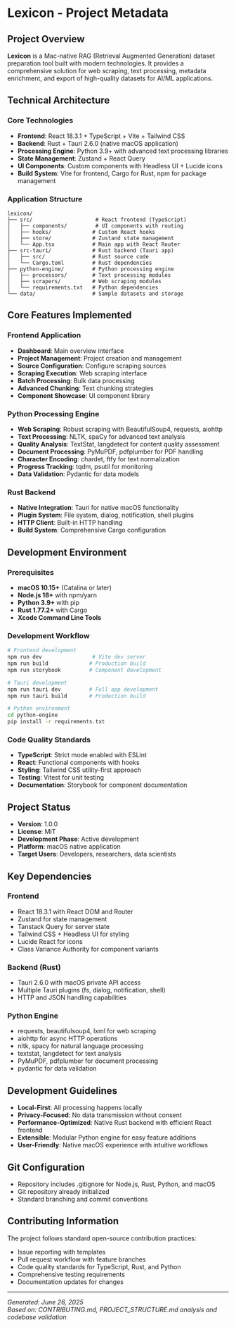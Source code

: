 # Lexicon - Project Metadata

## Project Overview
**Lexicon** is a Mac-native RAG (Retrieval Augmented Generation) dataset preparation tool built with modern technologies. It provides a comprehensive solution for web scraping, text processing, metadata enrichment, and export of high-quality datasets for AI/ML applications.

## Technical Architecture

### Core Technologies
- **Frontend**: React 18.3.1 + TypeScript + Vite + Tailwind CSS
- **Backend**: Rust + Tauri 2.6.0 (native macOS application)  
- **Processing Engine**: Python 3.9+ with advanced text processing libraries
- **State Management**: Zustand + React Query
- **UI Components**: Custom components with Headless UI + Lucide icons
- **Build System**: Vite for frontend, Cargo for Rust, npm for package management

### Application Structure
```
lexicon/
├── src/                    # React frontend (TypeScript)
│   ├── components/         # UI components with routing
│   ├── hooks/             # Custom React hooks  
│   ├── store/             # Zustand state management
│   └── App.tsx            # Main app with React Router
├── src-tauri/             # Rust backend (Tauri app)
│   ├── src/               # Rust source code
│   └── Cargo.toml         # Rust dependencies
├── python-engine/         # Python processing engine
│   ├── processors/        # Text processing modules
│   ├── scrapers/          # Web scraping modules
│   └── requirements.txt   # Python dependencies
└── data/                  # Sample datasets and storage
```

## Core Features Implemented

### Frontend Application
- **Dashboard**: Main overview interface
- **Project Management**: Project creation and management
- **Source Configuration**: Configure scraping sources  
- **Scraping Execution**: Web scraping interface
- **Batch Processing**: Bulk data processing
- **Advanced Chunking**: Text chunking strategies
- **Component Showcase**: UI component library

### Python Processing Engine
- **Web Scraping**: Robust scraping with BeautifulSoup4, requests, aiohttp
- **Text Processing**: NLTK, spaCy for advanced text analysis
- **Quality Analysis**: TextStat, langdetect for content quality assessment
- **Document Processing**: PyMuPDF, pdfplumber for PDF handling
- **Character Encoding**: chardet, ftfy for text normalization
- **Progress Tracking**: tqdm, psutil for monitoring
- **Data Validation**: Pydantic for data models

### Rust Backend  
- **Native Integration**: Tauri for native macOS functionality
- **Plugin System**: File system, dialog, notification, shell plugins
- **HTTP Client**: Built-in HTTP handling
- **Build System**: Comprehensive Cargo configuration

## Development Environment

### Prerequisites
- **macOS 10.15+** (Catalina or later)
- **Node.js 18+** with npm/yarn
- **Python 3.9+** with pip
- **Rust 1.77.2+** with Cargo
- **Xcode Command Line Tools**

### Development Workflow
```bash
# Frontend development
npm run dev                # Vite dev server
npm run build             # Production build
npm run storybook         # Component development

# Tauri development  
npm run tauri dev         # Full app development
npm run tauri build       # Production build

# Python environment
cd python-engine
pip install -r requirements.txt
```

### Code Quality Standards
- **TypeScript**: Strict mode enabled with ESLint
- **React**: Functional components with hooks
- **Styling**: Tailwind CSS utility-first approach
- **Testing**: Vitest for unit testing
- **Documentation**: Storybook for component documentation

## Project Status
- **Version**: 1.0.0
- **License**: MIT
- **Development Phase**: Active development
- **Platform**: macOS native application
- **Target Users**: Developers, researchers, data scientists

## Key Dependencies

### Frontend
- React 18.3.1 with React DOM and Router
- Zustand for state management
- Tanstack Query for server state
- Tailwind CSS + Headless UI for styling
- Lucide React for icons
- Class Variance Authority for component variants

### Backend (Rust)
- Tauri 2.6.0 with macOS private API access
- Multiple Tauri plugins (fs, dialog, notification, shell)
- HTTP and JSON handling capabilities

### Python Engine
- requests, beautifulsoup4, lxml for web scraping
- aiohttp for async HTTP operations
- nltk, spacy for natural language processing
- textstat, langdetect for text analysis
- PyMuPDF, pdfplumber for document processing
- pydantic for data validation

## Development Guidelines
- **Local-First**: All processing happens locally
- **Privacy-Focused**: No data transmission without consent
- **Performance-Optimized**: Native Rust backend with efficient React frontend
- **Extensible**: Modular Python engine for easy feature additions
- **User-Friendly**: Native macOS experience with intuitive workflows

## Git Configuration
- Repository includes .gitignore for Node.js, Rust, Python, and macOS
- Git repository already initialized
- Standard branching and commit conventions

## Contributing Information
The project follows standard open-source contribution practices:
- Issue reporting with templates
- Pull request workflow with feature branches
- Code quality standards for TypeScript, Rust, and Python
- Comprehensive testing requirements
- Documentation updates for changes

---
*Generated: June 26, 2025*  
*Based on: CONTRIBUTING.md, PROJECT_STRUCTURE.md analysis and codebase validation*
